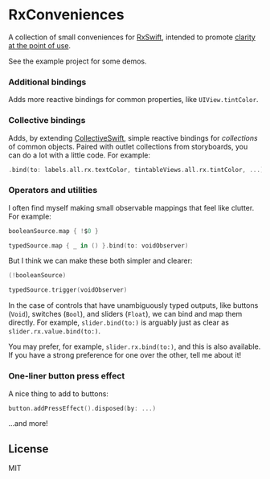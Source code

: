 # RxConveniences

A collection of small conveniences for [RxSwift](https://github.com/ReactiveX/RxSwift),
intended to promote [clarity at the point of use](https://swift.org/documentation/api-design-guidelines/).

See the example project for some demos.

### Additional bindings

Adds more reactive bindings for common properties, like `UIView.tintColor`.

### Collective bindings

Adds, by extending [CollectiveSwift](https://github.com/gpape/CollectiveSwift), simple reactive
bindings for *collections* of common objects.  Paired with outlet collections from storyboards,
you can do a lot with a little code.  For example:

```swift
.bind(to: labels.all.rx.textColor, tintableViews.all.rx.tintColor, ...)
```

### Operators and utilities

I often find myself making small observable mappings that feel like clutter.  For example:

```swift
booleanSource.map { !$0 }

typedSource.map { _ in () }.bind(to: voidObserver)
```

But I think we can make these both simpler and clearer:

```swift
(!booleanSource)

typedSource.trigger(voidObserver)
```

In the case of controls that have unambiguously typed outputs, like buttons (`Void`),
switches (`Bool`), and sliders (`Float`), we can bind and map them directly.  For example,
`slider.bind(to:)` is arguably just as clear as `slider.rx.value.bind(to:)`.

You may prefer, for example, `slider.rx.bind(to:)`, and this is also available.
If you have a strong preference for one over the other, tell me about it!

### One-liner button press effect

A nice thing to add to buttons:

```swift
button.addPressEffect().disposed(by: ...)
```

...and more!

## License

MIT
